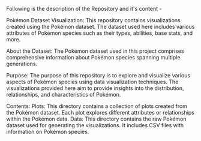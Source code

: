 Following is the description of the Repository and it's content -

Pokémon Dataset Visualization:
This repository contains visualizations created using the Pokémon dataset. The dataset used here includes various attributes of Pokémon species such as their types, abilities, base stats, and more.

About the Dataset:
The Pokémon dataset used in this project comprises comprehensive information about Pokémon species spanning multiple generations.

Purpose:
The purpose of this repository is to explore and visualize various aspects of Pokémon species using data visualization techniques. The visualizations provided here aim to provide insights into the distribution, relationships, and characteristics of Pokémon.

Contents:
Plots: This directory contains a collection of plots created from the Pokémon dataset. Each plot explores different attributes or relationships within the Pokémon data.
Data: This directory contains the raw Pokémon dataset used for generating the visualizations. It includes CSV files with information on Pokémon species.

